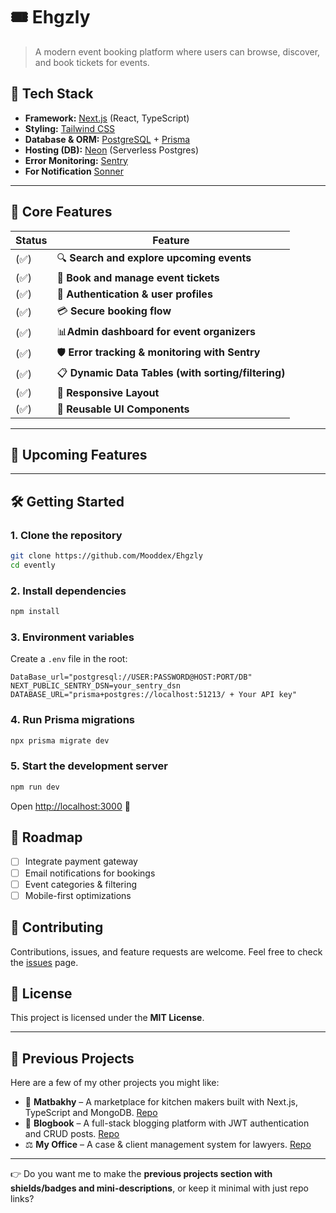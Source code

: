 # 🎟️ Ehgzly

> A modern event booking platform where users can browse, discover, and book tickets for events.

## 🚀 Tech Stack

* **Framework:** [Next.js](https://nextjs.org/) (React, TypeScript)
* **Styling:** [Tailwind CSS](https://tailwindcss.com/)
* **Database & ORM:** [PostgreSQL](https://www.postgresql.org/) + [Prisma](https://www.prisma.io/)
* **Hosting (DB):** [Neon](https://neon.tech/) (Serverless Postgres)
* **Error Monitoring:** [Sentry](https://sentry.io/)
* **For Notification** [Sonner](https://sonner.io/)

---

## 🧩 Core Features

| Status | Feature                                               
| --- | ---
(✅) |🔍 **Search and explore upcoming events**                 
(✅)|🎫 **Book and manage event tickets**                       
(✅)|👤 **Authentication & user profiles**
(✅)|💳 **Secure booking flow**
(✅)|📊**Admin dashboard for event organizers**
(✅)|🛡️ **Error tracking & monitoring with Sentry**
(✅)|📋 **Dynamic Data Tables (with sorting/filtering)**
(✅)|📱 **Responsive Layout**
(✅)|🎨 **Reusable UI Components** 


---

## 🚧 Upcoming Features

---

## 🛠️ Getting Started

### 1. Clone the repository

```bash
git clone https://github.com/Mooddex/Ehgzly
cd evently
```

### 2. Install dependencies

```bash
npm install
```

### 3. Environment variables

Create a `.env` file in the root:

```env
DataBase_url="postgresql://USER:PASSWORD@HOST:PORT/DB"
NEXT_PUBLIC_SENTRY_DSN=your_sentry_dsn
DATABASE_URL="prisma+postgres://localhost:51213/ + Your API key"
```

### 4. Run Prisma migrations

```bash
npx prisma migrate dev
```

### 5. Start the development server

```bash
npm run dev
```

Open [http://localhost:3000](http://localhost:3000) 🚀

## 📌 Roadmap

* [ ] Integrate payment gateway
* [ ] Email notifications for bookings
* [ ] Event categories & filtering
* [ ] Mobile-first optimizations

## 🤝 Contributing

Contributions, issues, and feature requests are welcome.
Feel free to check the [issues](../../issues) page.

## 📜 License

This project is licensed under the **MIT License**.

---

## 📂 Previous Projects

Here are a few of my other projects you might like:

* 🥘 **Matbakhy** – A marketplace for kitchen makers built with Next.js, TypeScript and MongoDB. [Repo](https://github.com/Mooddex/matbakhy)
* 📝 **Blogbook** – A full-stack blogging platform with JWT authentication and CRUD posts. [Repo](https://github.com/Mooddex/Blogbook)
* ⚖️ **My Office** – A case & client management system for lawyers. [Repo](https://github.com/Mooddex/My-Office)

---

👉 Do you want me to make the **previous projects section with shields/badges and mini-descriptions**, or keep it minimal with just repo links?
